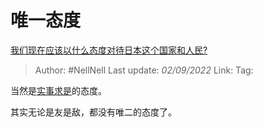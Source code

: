 # 唯一态度
[我们现在应该以什么态度对待日本这个国家和人民?](https://www.zhihu.com/question/528381254/answer/2648814183)

> Author: #NellNell 
> Last update: *02/09/2022* 
> Link: 
> Tag: 

当然是[实事求是](https://www.zhihu.com/search?q=%E5%AE%9E%E4%BA%8B%E6%B1%82%E6%98%AF&search_source=Entity&hybrid_search_source=Entity&hybrid_search_extra=%7B%22sourceType%22%3A%22answer%22%2C%22sourceId%22%3A2648814183%7D)的态度。

其实无论是友是敌，都没有唯二的态度了。